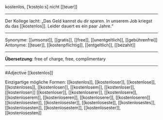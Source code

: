 kostenlos, [ˈkɔstn̩loːs]
nicht [[teuer]]

---
Der Kollege lacht: „Das Geld kannst du dir sparen. In unserem Job kriegst du das [[kostenlos]]. Leider dauert es ein paar Jahre.“


---
Synonyme: [[umsonst]], [[gratis]], [[free]], [[unentgeltlich]], [[gebührenfrei]]
Antonyme: [[teuer]], [[kostenpflichtig]], [[entgeltlich]], [[bezahlt]]

---
**Übersetzung**:
free of charge, free, complimentary

---
#Adjective [[kostenlos]]


Einzigartige mögliche Formen: 
[[kostenlos]], [[kostenloser]], [[kostenlose]], [[kostenloses]], [[kostenlosen]], [[kostenlosem]], [[kostenloser]], [[kostenlosen]]
[[kostenloser]], [[kostenloserer]], [[kostenlosere]], [[kostenloserem]], [[kostenloseren]], [[kostenloserer]], [[kostenloseren]]
[[kostenlosesten]], [[kostenlosester]], [[kostenloseste]], [[kostenlosestes]], [[kostenlosesten]], [[kostenlosestem]], [[kostenlosester]], [[kostenlosesten]]
